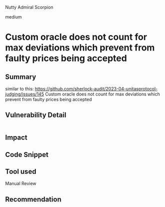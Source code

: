 Nutty Admiral Scorpion

medium

# Custom oracle does not count for max deviations which prevent from faulty prices being accepted
## Summary
similar to this: https://github.com/sherlock-audit/2023-04-unitasprotocol-judging/issues/145
Custom oracle does not count for max deviations which prevent from faulty prices being accepted

## Vulnerability Detail

```solidity

```
## Impact

## Code Snippet

## Tool used

Manual Review

## Recommendation
